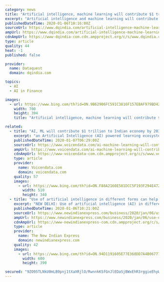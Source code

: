 ```yaml
---
category: news
title: "Artificial intelligence, machine learning will contribute $1 trillion to Indian economy: Piyush Goyal"
excerpt: "Artificial intelligence and machine learning will contribute USD 1 trillion by 2035 and this is a good beginning ... Hub by NSE will strengthen and empower those working in the BFSI sector and will benefit investors and the financial services to give world class services through knowledge, innovation and value-addition."
publishedDateTime: 2020-01-06T10:16:00Z
sourceUrl: https://www.dqindia.com/artificial-intelligence-machine-learning-will-contribute-1-trillion-indian-economy-piyush-goyal/
ampUrl: https://www.dqindia.com/artificial-intelligence-machine-learning-will-contribute-1-trillion-indian-economy-piyush-goyal/amp/
cdnAmpUrl: https://www-dqindia-com.cdn.ampproject.org/c/s/www.dqindia.com/artificial-intelligence-machine-learning-will-contribute-1-trillion-indian-economy-piyush-goyal/amp/
type: article
quality: 44
heat: -1
published: false

provider:
  name: Dataquest
  domain: dqindia.com

topics:
  - AI
  - AI in Finance

images:
  - url: https://www.bing.com/th?id=ON.9B62906FC591C3816F157EBAF979BD42
    width: 700
    height: 394
    title: "Artificial intelligence, machine learning will contribute $1 trillion to Indian economy: Piyush Goyal"

related:
  - title: "AI, ML will contribute $1 trillion to Indian economy by 2035: Piyush Goyal"
    excerpt: "an Artificial Intelligence (AI) powered learning ecosystem that will assist the banking, financial services, and insurance (BFSI) sector. Speaking on this occasion Commerce & Industry Minister said that although India is recognized as the second-largest fintech hub in the world, a lot of work still needs to be done in the BFSI sector."
    publishedDateTime: 2020-01-07T06:29:00Z
    sourceUrl: https://www.voicendata.com/ai-machine-learning-will-contribute-1-trillion-indian-economy-2035-piyush-goyal/
    ampUrl: https://www.voicendata.com/ai-machine-learning-will-contribute-1-trillion-indian-economy-2035-piyush-goyal/amp/
    cdnAmpUrl: https://www-voicendata-com.cdn.ampproject.org/c/s/www.voicendata.com/ai-machine-learning-will-contribute-1-trillion-indian-economy-2035-piyush-goyal/amp/
    type: article
    provider:
      name: Voicendata.com
      domain: voicendata.com
    quality: 57
    images:
      - url: https://www.bing.com/th?id=ON.F88A2160E581DCC5F193F294E472A94B
        width: 510
        height: 340
  - title: "Use of artificial intelligence in different forms can help achieve $5 trillion economy: Piyush Goyal"
    excerpt: "NEW DELHI: Use of artificial intelligence (AI) in different forms can help achieve the target of making India a USD 5 trillion economy in the coming years, Commerce and Industry Minister Piyush Goyal said on Monday. He said various departments are working to see how AI, space technology and other modern tools can be used to push economic growth ..."
    publishedDateTime: 2020-01-06T10:21:00Z
    sourceUrl: https://www.newindianexpress.com/business/2020/jan/06/use-of-artificial-intelligence-in-different-forms-can-help-achieve-5-trillion-economy-piyush-goyal-2085831.html
    ampUrl: https://www.newindianexpress.com/business/2020/jan/06/use-of-artificial-intelligence-in-different-forms-can-help-achieve-5-trillion-economy-piyush-goyal-2085831.amp
    cdnAmpUrl: https://www-newindianexpress-com.cdn.ampproject.org/c/s/www.newindianexpress.com/business/2020/jan/06/use-of-artificial-intelligence-in-different-forms-can-help-achieve-5-trillion-economy-piyush-goyal-2085831.amp
    type: article
    provider:
      name: The New Indian Express
      domain: newindianexpress.com
    quality: 42
    images:
      - url: https://www.bing.com/th?id=ON.94D1191605E77E360DD7A4B0677728AD
        width: 600
        height: 390

secured: "9ZO95TLNkU0mLB9pnj1tXaXRjlO/RwnnkKSfGnJlEDaSjBWxEhR3rggieEhyWsZe15Iz+ABwy+Rt4cfmjMAxh+F6ba3VdEDESpyl82pbhSNizH5dOMkEE3+kiggoNF8Z+b4DQCOZf+SnjZbvrXqfp3bbPK8f7VWJXrkoBYktXZnphVrNN/vXh+WZqsw0/Eb3EQ0mbeI5RS6d6PY+OgysdDH3TcRU3jzn/bPV79hRMVxuamx3P4P5JUOpaqsPRUYj/WFbYGl65eQHBEfOL6YUPw==;U/MlDVpk05cCKlmrgrkB9Q=="
---
```


